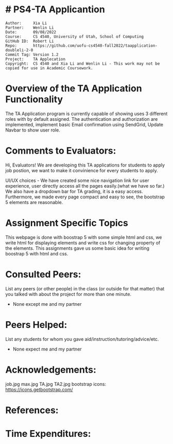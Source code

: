 # # PS4-TA Applicantion
```
Author:     Xia Li
Partner:    Wenlin Li
Date:       09/08/2022
Course:     CS 4540, University of Utah, School of Computing
GitHub ID:  Robert Li
Repo:       https://github.com/uofu-cs4540-fall2022/taapplication-doubleli-2-0
Commit Tag: Version 1.2
Project:    TA Applecation
Copyright:  CS 4540 and Xia Li and Wenlin Li - This work may not be copied for use in Academic Coursework.
```
# Overview of the TA Application Functionality 

The TA Application program is currently capable of showing uses 3 different roles with by default assigned. The authentication and authorization are 
implemented, implement basic Email confirmation using SendGrid, Update Navbar to show user role.

# Comments to Evaluators:

Hi, Evaluators! We are developing this TA applications for students to apply job postion, we want to make it convinience for every students to apply.

UI/UX choices - We have created some nice navigation link for user experience, user directly access all the pages easily.(what we have so far.)
We also have a dropdown bar for TA grading, it is a easy access.
Furthermore, we made every page compact and easy to see, the bootstrap 5 elements are reasonable.

# Assignment Specific Topics

This webpage is done with boostrap 5 with some simple html and css, we write html for displaying elements and write css for changing property of the elements.
This assignments gave us some basic idea for writing boostrap 5 with html and css.

# Consulted Peers:

List any peers (or other people) in the class (or outside for that matter) that you talked with about the project for more than one minute.

 - None except me and my partner

# Peers Helped:

List any students for whom you gave aid/instruction/tutoring/advice/etc.

  - None expect me and my partner

# Acknowledgements:

job.jpg
max.jpg
TA.jpg
TA2.jpg
bootstrap icons: https://icons.getbootstrap.com/

# References:

    
    

# Time Expenditures:

  

